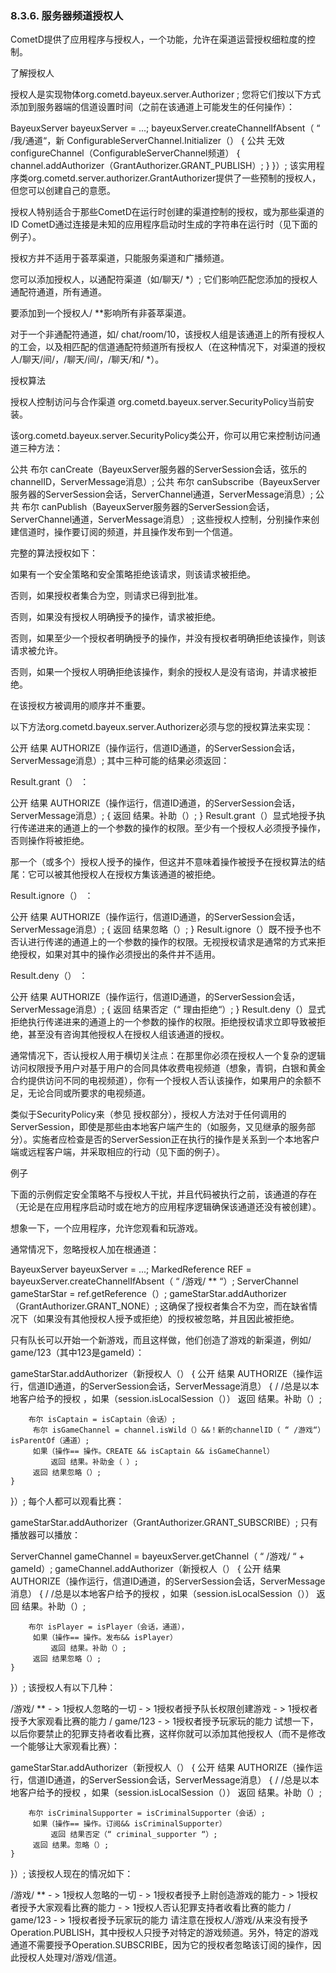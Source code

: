 ### 8.3.6. 服务器频道授权人
CometD提供了应用程序与授权人，一个功能，允许在渠道运营授权细粒度的控制。

了解授权人

授权人是实现物体org.cometd.bayeux.server.Authorizer ; 您将它们按以下方式添加到服务器端的信道设置时间（之前在该通道上可能发生的任何操作）：

BayeuxServer bayeuxServer = ...;
bayeuxServer.createChannelIfAbsent（ “ /我/通道“，新 ConfigurableServerChannel.Initializer（）
{
    公共 无效 configureChannel（ConfigurableServerChannel频道）
    {
        channel.addAuthorizer（GrantAuthorizer.GRANT_PUBLISH）;
    }
}）;
该实用程序类org.cometd.server.authorizer.GrantAuthorizer提供了一些预制的授权人，但您可以创建自己的意愿。

授权人特别适合于那些CometD在运行时创建的渠道控制的授权，或为那些渠道的ID CometD通过连接是未知的应用程序启动时生成的字符串在运行时（见下面的例子）。

授权方并不适用于荟萃渠道，只能服务渠道和广播频道。

您可以添加授权人，以通配符渠道（如/聊天/ *）; 它们影响匹配您添加的授权人通配符通道，所有通道。

要添加到一个授权人/ **影响所有非荟萃渠道。

对于一个非通配符通道，如/ chat/room/10，该授权人组是该通道上的所有授权人的工会，以及相匹配的信道通配符频道所有授权人（在这种情况下，对渠道的授权人/聊天/间/，/聊天/间/，/聊天/和/ *）。

授权算法

授权人控制访问与合作渠道 org.cometd.bayeux.server.SecurityPolicy当前安装。

该org.cometd.bayeux.server.SecurityPolicy类公开，你可以用它来 ​​控制访问通道三种方法：

公共 布尔 canCreate（BayeuxServer服务器的ServerSession会话，弦乐的channelID，ServerMessage消息）;
 公共 布尔 canSubscribe（BayeuxServer服务器的ServerSession会话，ServerChannel通道，ServerMessage消息）;
 公共 布尔 canPublish（BayeuxServer服务器的ServerSession会话，ServerChannel通道，ServerMessage消息） ;
这些授权人控制，分别操作来创建信道时，操作要订阅的频道，并且操作发布到一个信道。

完整的算法授权如下：

如果有一个安全策略和安全策略拒绝该请求，则该请求被拒绝。

否则，如果授权者集合为空，则请求已得到批准。

否则，如果没有授权人明确授予的操作，请求被拒绝。

否则，如果至少一个授权者明确授予的操作，并没有授权者明确拒绝该操作，则该请求被允许。

否则，如果一个授权人明确拒绝该操作，剩余的授权人是没有谘询，并请求被拒绝。

在该授权方被调用的顺序并不重要。

以下方法org.cometd.bayeux.server.Authorizer必须与您的授权算法来实现：

公开 结果 AUTHORIZE（操作运行，信道ID通道，的ServerSession会话，ServerMessage消息）;
其中三种可能的结果必须返回：

Result.grant（） ：

公开 结果 AUTHORIZE（操作运行，信道ID通道，的ServerSession会话，ServerMessage消息）;
{
    返回 结果。补助（）;
}
Result.grant（）显式地授予执行传递进来的通道上的一个参数的操作的权限。至少有一个授权人必须授予操作，否则操作将被拒绝。

那一个（或多个）授权人授予的操作，但这并不意味着操作被授予在授权算法的结尾：它可以被其他授权人在授权方集该通道的被拒绝。

Result.ignore（） ：

公开 结果 AUTHORIZE（操作运行，信道ID通道，的ServerSession会话，ServerMessage消息）;
{
    返回 结果忽略（）;
}
Result.ignore（）既不授予也不否认进行传递的通道上的一个参数的操作的权限。无视授权请求是通常的方式来拒绝授权，如果对其中的操作必须授出的条件并不适用。

Result.deny（） ：

公开 结果 AUTHORIZE（操作运行，信道ID通道，的ServerSession会话，ServerMessage消息）;
{
    返回 结果否定（“ 理由拒绝“）;
}
Result.deny（）显式拒绝执行传递进来的通道上的一个参数的操作的权限。拒绝授权请求立即导致被拒绝，甚至没有咨询其他授权人在授权人组该通道的授权。

通常情况下，否认授权人用于横切关注点：在那里你必须在授权人一个复杂的逻辑访问权限授予用户对基于用户的合同具体收费电视频道（想象，青铜，白银和黄金合约提供访问不同的电视频道），你有一个授权人否认该操作，如果用户的余额不足，无论合同或所要求的电视频道。

类似于SecurityPolicy来（参见 授权部分），授权人方法对于任何调用的ServerSession，即使是那些由本地客户端产生的（如服务，又见继承的服务部分）。实施者应检查是否的ServerSession正在执行的操作是关系到一个本地客户端或远程客户端，并采取相应的行动（见下面的例子）。

例子

下面的示例假定安全策略不与授权人干扰，并且代码被执行之前，该通道的存在（无论是在应用程序启动时或在地方的应用程序逻辑确保该通道还没有被创建）。

想象一下，一个应用程序，允许您观看和玩游戏。

通常情况下，忽略授权人加在根通道：

BayeuxServer bayeuxServer = ...;
MarkedReference <ServerChannel> REF = bayeuxServer.createChannelIfAbsent（ “ /游戏/ ** “）;
ServerChannel gameStarStar = ref.getReference（）;
gameStarStar.addAuthorizer（GrantAuthorizer.GRANT_NONE）;
这确保了授权者集合不为空，而在缺省情况下（如果没有其他授权人授予或拒绝）的授权被忽略，并且因此被拒绝。

只有队长可以开始一个新游戏，而且这样做，他们创造了游戏的新渠道，例如/ game/123（其中123是gameId）：

gameStarStar.addAuthorizer（新授权人（）
{
    公开 结果 AUTHORIZE（操作运行，信道ID通道，的ServerSession会话，ServerMessage消息）
    {
        / /总是以本地客户给予的授权
        ，如果（session.isLocalSession（））
             返回 结果。补助（）;

        布尔 isCaptain = isCaptain（会话）;
         布尔 isGameChannel = channel.isWild（）&&！新的channelID（ “ /游戏“）isParentOf（通道）;
         如果（操作== 操作。CREATE && isCaptain && isGameChannel）
             返回 结果。补助金（ ）;
         返回 结果忽略（）;
    }
}）;
每个人都可以观看比赛：

gameStarStar.addAuthorizer（GrantAuthorizer.GRANT_SUBSCRIBE）;
只有播放器可以播放：

ServerChannel gameChannel = bayeuxServer.getChannel（ “ /游戏/ “ + gameId）;
gameChannel.addAuthorizer（新授权人（）
{
    公开 结果 AUTHORIZE（操作运行，信道ID通道，的ServerSession会话，ServerMessage消息）
    {
        / /总是以本地客户给予的授权
        ，如果（session.isLocalSession（））
             返回 结果。补助（）;

        布尔 isPlayer = isPlayer（会话，通道），
         如果（操作== 操作。发布&& isPlayer）
             返回 结果。补助（）;
         返回 结果忽略（）;
    }
}）;
该授权人有以下几种：

/游戏/ **  - > 1授权人忽略的一切
          - > 1授权者授予队长权限创建游戏
          - > 1授权者授予大家观看比赛的能力
/ game/123  - > 1授权者授予玩家玩的能力
试想一下，以后你要禁止的犯罪支持者收看比赛，这样你就可以添加其他授权人（而不是修改一个能够让大家观看比赛）：

gameStarStar.addAuthorizer（新授权人（）
{
    公开 结果 AUTHORIZE（操作运行，信道ID通道，的ServerSession会话，ServerMessage消息）
    {
        / /总是以本地客户给予的授权
        ，如果（session.isLocalSession（））
             返回 结果。补助（）;

        布尔 isCriminalSupporter = isCriminalSupporter（会话）;
         如果（操作== 操作。订阅&& isCriminalSupporter）
             返回 结果否定（“ criminal_supporter “）;
         返回 结果。忽略（）;
    }
}）;
该授权人现在的情况如下：

/游戏/ **  - > 1授权人忽略的一切
          - > 1授权者授予上尉创造游戏的能力
          - > 1授权者授予大家观看比赛的能力
          - > 1授权人否认犯罪支持者收看比赛的能力
/ game/123  - > 1授权者授予玩家玩的能力
请注意在授权人/游戏/从来没有授予Operation.PUBLISH，其中授权人只授予对特定的游戏频道。另外，特定的游戏通道不需要授予Operation.SUBSCRIBE，因为它的授权者忽略该订阅的操作，因此授权人处理对/游戏/信道。
